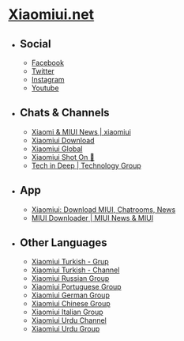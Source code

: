 
# [Xiaomiui.net](https://xiaomiui.net/)
- Social
  - 
  - [Facebook](https://www.facebook.com/xiaomiuiglobal)
  - [Twitter](https://twitter.com/xiaomiui)
  - [Instagram](https://www.instagram.com/xiaomiui.official/)
  - [Youtube](https://www.youtube.com/xiaomiui)
  
 
- Chats & Channels
  -
  - [Xiaomi & MIUI News | xiaomiui](https://t.me/xiaomiui)
  - [Xiaomiui Download](https://t.me/miui_download)
  - [Xiaomiui Global](https://t.me/xiaomiuigroup)
  - [Xiaomiui Shot On 📸](https://t.me/xiaomiuishoton)
  - [Tech in Deep | Technology Group](https://t.me/techindeepgroup)
  
- App
  -
  - [Xiaomiui: Download MIUI, Chatrooms, News](https://play.google.com/store/apps/details?id=com.xiaomiui)
  - [MIUI Downloader | MIUI News & MIUI](https://play.google.com/store/apps/details?id=com.xiaomiui.downloader)
  
  
- Other Languages
  -
  - [Xiaomiui Turkish - Grup](https://t.me/xiaomigruptr)
  - [Xiaomiui Turkish - Channel](https://t.me/xiaomiuiturkce)
  - [Xiaomiui Russian Group](https://t.me/xiaomiuirussiangroup)
  - [Xiaomiui Portuguese Group](https://t.me/xiaomiuiportu)
  - [Xiaomiui German Group](https://t.me/xiaomiuidegruppe)
  - [Xiaomiui Chinese Group](https://t.me/xiaomigrupcn)
  - [Xiaomiui Italian Group](https://t.me/xiaomiuiita)
  - [Xiaomiui Urdu Channel](https://t.me/xiaomiui_pk)
  - [Xiaomiui Urdu Group](https://t.me/xiaomiuipk)


